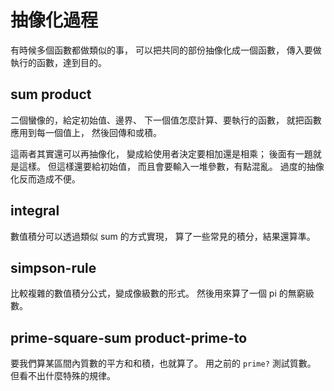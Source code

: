 # 抽像化過程
有時候多個函數都做類似的事，
可以把共同的部份抽像化成一個函數，
傳入要做執行的函數，達到目的。

## sum product
二個蠻像的，給定初始值、邊界、
下一個值怎麼計算、要執行的函數，
就把函數應用到每一個值上，
然後回傳和或積。

這兩者其實還可以再抽像化，
變成給使用者決定要相加還是相乘；
後面有一題就是這樣。
但這樣還要給初始值，
而且會要輸入一堆參數，有點混亂。
過度的抽像化反而造成不便。

## integral
數值積分可以透過類似 sum 的方式實現，
算了一些常見的積分，結果還算準。

## simpson-rule
比較複雜的數值積分公式，變成像級數的形式。
然後用來算了一個 pi 的無窮級數。

## prime-square-sum product-prime-to
要我們算某區間內質數的平方和和積，也就算了。
用之前的 `prime?` 測試質數。
但看不出什麼特殊的規律。
